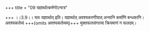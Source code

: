 +++
title = "09 यज्ञार्थात्कर्मणोऽन्यत्र"

+++
।।3.9।। यतः यज्ञार्थात् इति। यज्ञार्थात् अवश्यकरणीयात् अन्यानि कर्माणि
बन्धकानि। अवश्यकर्तव्यं +++(omits अवश्यकर्तव्यम्)+++ मुक्तफलसंगतया क्रियमाणं
न फलदम्।

